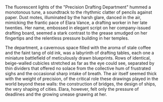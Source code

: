 The fluorescent lights of the "Precision Drafting Department" hummed a monotonous tune, a soundtrack to the rhythmic clatter of pencils against paper.  Dust motes, illuminated by the harsh glare, danced in the air, mimicking the frantic pace of Elara Vance, a drafting worker in her late twenties.  Her name, embossed in elegant script on her company-issued drafting board, seemed a stark contrast to the grease smudged on her fingertips and the relentless pressure building in her temples.  

The department, a cavernous space filled with the aroma of stale coffee and the faint tang of old ink, was a labyrinth of drafting tables, each one a miniature battlefield of meticulously drawn blueprints.  Rows of identical, beige-walled cubicles stretched as far as the eye could see, separated by thin dividers that offered no solace from the collective hum of frustrated sighs and the occasional sharp intake of breath.  The air itself seemed thick with the weight of precision, of the critical role these drawings played in the world beyond these walls: the construction of bridges, the design of ships, the very shaping of cities.  Elara, however, felt only the pressure of deadlines and the growing unease gnawing at her.
